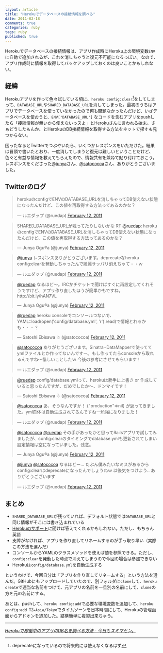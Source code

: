 ```yaml
---
layout: article
title: "Herokuでデータベースの接続情報を調べる"
date: 2011-02-18
comments: true
categories: ruby
tags: ruby
published: true
---
```


Herokuでデータベースの接続情報は、アプリ作成時にHeroku上の環境変数`ENV`に自動で追加されるが、これを消しちゃうと復元不可能になるっぽい。なので、アプリ作成時に情報を取得してバックアップしておくのは良いことかもしれない。

<!-- READMORE -->


## 経緯

Herokuアプリを作って色々試している頃に、`heroku config:clear`[^1]をしてしまって、`DATABASE_URL`や`SHARED_DATABASE_URL`を消してしまった。最初のうちはアプリでデータベースを使っていなかったので何も問題なかったんだけど、いざデータベースを使おうと、`ENV['DATABASE_URL']` なコードを含むアプリをpushしたら「接続情報が無いから使えないっスよ」とHerokuさんに言われる始末。さぁどうしたもんか、とHerokuのDB接続情報を取得する方法をネットで探すも見つからない。

困ったなぁとTwitterでつぶやいたら、いくつかレスポンスをいただけた。結果は冒頭で書いたとおり、一度消してしまうと復元は難しいということだけど、色々と有益な情報を教えてもらえたので、情報共有を兼ねて貼り付けておこう。レスポンスをくださった[@junya](http://twitter.com/junya)さん、[@satococoa](http://twitter.com/satococoa)さん、ありがとうございました。


## Twitterのログ

<blockquote class="twitter-tweet"><p>herokuのconfigでENVのDATABASE_URLを消しちゃってDB使えない状態になったんだけど、この値を再取得する方法ってあるのかな？</p>&mdash; ルエダップ (@ruedap) <a href="https://twitter.com/ruedap/statuses/36437283116687361">February 12, 2011</a></blockquote>

<blockquote class="twitter-tweet"><p>SHARED_DATABASE_URLが残ってたりしないかな RT <a href="https://twitter.com/ruedap">@ruedap</a>: herokuのconfigでENVのDATABASE_URLを消しちゃってDB使えない状態になったんだけど、この値を再取得する方法ってあるのかな？</p>&mdash; Junya Ogu®a (@junya) <a href="https://twitter.com/junya/statuses/36438834086412288">February 12, 2011</a></blockquote>

<blockquote class="twitter-tweet"><p><a href="https://twitter.com/junya">@junya</a> レスポンスありがとうございます。deprecateなheroku config:clearを発動しちゃったんで綺麗サッパリ消えちゃて・・ｗ</p>&mdash; ルエダップ (@ruedap) <a href="https://twitter.com/ruedap/statuses/36439838085484544">February 12, 2011</a></blockquote>

<blockquote class="twitter-tweet"><p><a href="https://twitter.com/ruedap">@ruedap</a> なるほど〜。IRCかチケットで聞けばすぐに再設定してくれそうですけど、アプリ作り直したほうが簡単かもですね。 http://bit.ly/hAN7VL</p>&mdash; Junya Ogu®a (@junya) <a href="https://twitter.com/junya/statuses/36440193863122944">February 12, 2011</a></blockquote>

<blockquote class="twitter-tweet"><p><a href="https://twitter.com/ruedap">@ruedap</a> heroku consoleでコンソールつないで、YAML::load(open(&#39;config/database.yml&#39;, &#39;r&#39;).read)で情報とれるかも・・・？</p>&mdash; Satoshi Ebisawa ☃ (@satococoa) <a href="https://twitter.com/satococoa/statuses/36442019895320576">February 12, 2011</a></blockquote>

<blockquote class="twitter-tweet"><p><a href="https://twitter.com/satococoa">@satococoa</a> ありがとうございます。Sinatra+DataMapperで使っててymlファイルとか作ってないんですー。もし作ってたらconsoleから取れるんですね〜惜しいことしたｗ 今後の参考にさせてもらいます！</p>&mdash; ルエダップ (@ruedap) <a href="https://twitter.com/ruedap/statuses/36443382213509120">February 12, 2011</a></blockquote>

<blockquote class="twitter-tweet"><p><a href="https://twitter.com/ruedap">@ruedap</a> config/database.ymlって、herokuは勝手に上書き or 作成していると思ったんですが、だめでしたか〜、ドンマイです！</p>&mdash; Satoshi Ebisawa ☃ (@satococoa) <a href="https://twitter.com/satococoa/statuses/36443619254607872">February 12, 2011</a></blockquote>

<blockquote class="twitter-tweet"><p><a href="https://twitter.com/satococoa">@satococoa</a> あ、そうなんですか！ {&quot;production&quot;=&gt;nil} が返ってきました。yml自体は自動生成されてるんですねー勉強になりました！</p>&mdash; ルエダップ (@ruedap) <a href="https://twitter.com/ruedap/statuses/36444960580440064">February 12, 2011</a></blockquote>

<blockquote class="twitter-tweet"><p><a href="https://twitter.com/satococoa">@satococoa</a> <a href="https://twitter.com/ruedap">@ruedap</a> その手があったかと思ってRailsアプリで試してみましたが、config:clearのタイミングでdatabase.ymlも更新されてしまい設定情報は空になっていました。残念。</p>&mdash; Junya Ogu®a (@junya) <a href="https://twitter.com/junya/statuses/36444928280109056">February 12, 2011</a></blockquote>

<blockquote class="twitter-tweet"><p><a href="https://twitter.com/junya">@junya</a> <a href="https://twitter.com/satococoa">@satococoa</a> なるほどー… たぶん僕みたいなミスがあるからconfig:clearはdeprecateになったんでしょうねｗ 以後気をつけよう.. ありがとうございます</p>&mdash; ルエダップ (@ruedap) <a href="https://twitter.com/ruedap/statuses/36446363038257152">February 12, 2011</a></blockquote>

<script async src="//platform.twitter.com/widgets.js" charset="utf-8"></script>


## まとめ

- `SHARED_DATABASE_URL`が残っていれば、デフォルト状態では`DATABASE_URL`と同じ情報がそこには書き込まれている
- [Herokuのサポート](https://support.heroku.com/home)に聞けば答えてくれるかもしれない。ただし、もちろん英語
- 支障がなければ、アプリを作り直してリネームするのが手っ取り早い（実際この方法を選んだ）
- コンソールからYAMLのクラスメソッドを使えば値を参照できる。ただし、`config:clear`を発動した時点で消えてしまうので今回の場合は参照できない
- Herokuは`config/database.yml`を自動生成する

というわけで、今回自分は「アプリを作り直してリネームする」という方法を選んだ。GitHubにもアップロードしていたので、別フォルダに`clone`して、`heroku create`で適当な名前をつけて、元アプリの名前を一旦別の名前にして、`clone`の方を元の名前にする。

あとは、pushして、`heroku config:add`で必要な環境変数を追加して、`heroku config:add TZ=Asia/Tokyo`でタイムゾーンを日本時間にして、Herokuの管理画面からアドオンを追加した。結構簡単に複製出来ちゃう。

* * *

<cite>[Herokuで稼働中のアプリのDB名を調べる方法 - 今日もスミマセン。](http://d.hatena.ne.jp/snaka72/20100915/1284527221)</cite>

[^1]: deprecateになっているので将来的には使えなくなるはず
